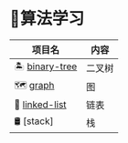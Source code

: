 # 🌠算法学习

项目名|内容
---|---
🏝 [binary-tree] |  二叉树
🗺 [graph]       |  图
🔗 [linked-list] |  链表
🛢 [stack] |  栈

[binary-tree]: https://github.com/luolanmeet/algorithm/tree/master/binary-tree/src/pers
[graph]: https://github.com/luolanmeet/algorithm/tree/master/graph/src/pers
[linked-list]: https://github.com/luolanmeet/algorithm/tree/master/linked-list/src/pers
